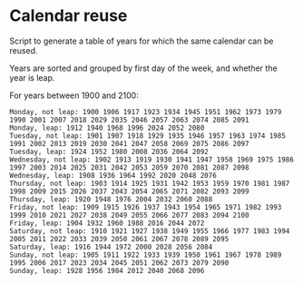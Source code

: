 # Calendar reuse

Script to generate a table of years for which the same calendar can be
reused.

Years are sorted and grouped by first day of the week, and whether the
year is leap.

For years between 1900 and 2100:

```
Monday, not leap: 1900 1906 1917 1923 1934 1945 1951 1962 1973 1979 1990 2001 2007 2018 2029 2035 2046 2057 2063 2074 2085 2091
Monday, leap: 1912 1940 1968 1996 2024 2052 2080
Tuesday, not leap: 1901 1907 1918 1929 1935 1946 1957 1963 1974 1985 1991 2002 2013 2019 2030 2041 2047 2058 2069 2075 2086 2097
Tuesday, leap: 1924 1952 1980 2008 2036 2064 2092
Wednesday, not leap: 1902 1913 1919 1930 1941 1947 1958 1969 1975 1986 1997 2003 2014 2025 2031 2042 2053 2059 2070 2081 2087 2098
Wednesday, leap: 1908 1936 1964 1992 2020 2048 2076
Thursday, not leap: 1903 1914 1925 1931 1942 1953 1959 1970 1981 1987 1998 2009 2015 2026 2037 2043 2054 2065 2071 2082 2093 2099
Thursday, leap: 1920 1948 1976 2004 2032 2060 2088
Friday, not leap: 1909 1915 1926 1937 1943 1954 1965 1971 1982 1993 1999 2010 2021 2027 2038 2049 2055 2066 2077 2083 2094 2100
Friday, leap: 1904 1932 1960 1988 2016 2044 2072
Saturday, not leap: 1910 1921 1927 1938 1949 1955 1966 1977 1983 1994 2005 2011 2022 2033 2039 2050 2061 2067 2078 2089 2095
Saturday, leap: 1916 1944 1972 2000 2028 2056 2084
Sunday, not leap: 1905 1911 1922 1933 1939 1950 1961 1967 1978 1989 1995 2006 2017 2023 2034 2045 2051 2062 2073 2079 2090
Sunday, leap: 1928 1956 1984 2012 2040 2068 2096
```
